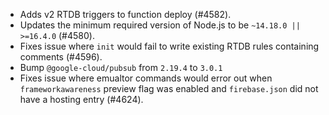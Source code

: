 - Adds v2 RTDB triggers to function deploy (#4582).
- Updates the minimum required version of Node.js to be `~14.18.0 || >=16.4.0` (#4580).
- Fixes issue where `init` would fail to write existing RTDB rules containing comments (#4596).
- Bump `@google-cloud/pubsub` from `2.19.4` to `3.0.1`
- Fixes issue where emualtor commands would error out when `frameworkawareness` preview flag was enabled and `firebase.json` did not have a hosting entry (#4624).
